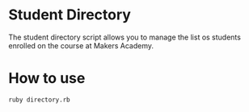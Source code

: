 Student Directory
=================

The student directory script allows you to manage the list os students enrolled on the course at Makers Academy.

How to use
==========

```shell
ruby directory.rb
```